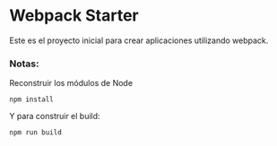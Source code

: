# Webpack Starter

Este es el proyecto inicial para crear aplicaciones utilizando webpack.

### Notas:
Reconstruir los módulos de Node
````
npm install
````
Y para construir el build:
````
npm run build